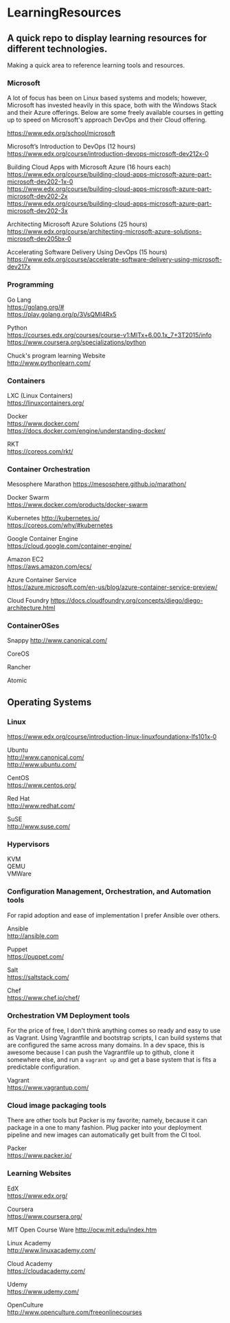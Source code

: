 # LearningResources

## A quick repo to display learning resources for different technologies.  
Making a quick area to reference learning tools and resources.

### Microsoft
A lot of focus has been on Linux based systems and models; however, Microsoft has invested heavily in this space, both with the Windows Stack and their Azure offerings. Below are some freely available courses in getting up to speed on Microsoft's approach DevOps and their Cloud offering.

https://www.edx.org/school/microsoft   

Microsoft’s Introduction to DevOps (12 hours)  
https://www.edx.org/course/introduction-devops-microsoft-dev212x-0  

Building Cloud Apps with Microsoft Azure  (16 hours each)  
https://www.edx.org/course/building-cloud-apps-microsoft-azure-part-microsoft-dev202-1x-0  
https://www.edx.org/course/building-cloud-apps-microsoft-azure-part-microsoft-dev202-2x  
https://www.edx.org/course/building-cloud-apps-microsoft-azure-part-microsoft-dev202-3x  

Architecting Microsoft Azure Solutions (25 hours)  
https://www.edx.org/course/architecting-microsoft-azure-solutions-microsoft-dev205bx-0  

Accelerating Software Delivery Using DevOps  (15 hours)  
https://www.edx.org/course/accelerate-software-delivery-using-microsoft-dev217x  

### Programming

Go Lang  
https://golang.org/#  
https://play.golang.org/p/3VsQMI4Rx5  

Python  
https://courses.edx.org/courses/course-v1:MITx+6.00.1x_7+3T2015/info  
https://www.coursera.org/specializations/python  

Chuck's program learning Website  
http://www.pythonlearn.com/  

### Containers
LXC (Linux Containers)  
https://linuxcontainers.org/  

Docker  
https://www.docker.com/  
https://docs.docker.com/engine/understanding-docker/  


RKT  
https://coreos.com/rkt/  

### Container Orchestration

Mesosphere Marathon
https://mesosphere.github.io/marathon/  

Docker Swarm   
https://www.docker.com/products/docker-swarm  

Kubernetes
http://kubernetes.io/  
https://coreos.com/why/#kubernetes  

Google Container Engine  
https://cloud.google.com/container-engine/  

Amazon EC2  
https://aws.amazon.com/ecs/  

Azure Container Service  
https://azure.microsoft.com/en-us/blog/azure-container-service-preview/  

Cloud Foundry
https://docs.cloudfoundry.org/concepts/diego/diego-architecture.html  


### ContainerOSes
Snappy
http://www.canonical.com/

CoreOS

Rancher

Atomic

## Operating Systems
### Linux  
https://www.edx.org/course/introduction-linux-linuxfoundationx-lfs101x-0

Ubuntu  
http://www.canonical.com/  
http://www.ubuntu.com/  

CentOS  
https://www.centos.org/  

Red Hat  
http://www.redhat.com/   

SuSE  
http://www.suse.com/  

### Hypervisors
KVM  
QEMU  
VMWare  

### Configuration Management, Orchestration, and Automation tools
For rapid adoption and ease of implementation I prefer Ansible over others.

Ansible  
http://ansible.com  

Puppet  
https://puppet.com/  

Salt  
https://saltstack.com/  

Chef  
https://www.chef.io/chef/  


### Orchestration VM Deployment tools
For the price of free, I don't think anything comes so ready and easy to use as Vagrant. Using Vagrantfile and bootstrap scripts, I can build systems that are configured the same across many domains. In a dev space, this is awesome because I can push the Vagrantfile up to github, clone it somewhere else, and run a `vagrant up` and get a base system that is fits a predictable configuration.

Vagrant  
https://www.vagrantup.com/   

### Cloud image packaging tools
There are other tools but Packer is my favorite; namely, because it can package in a one to many fashion. Plug packer into your deployment pipeline and new images can automatically get built from the CI tool.  

Packer  
https://www.packer.io/  

### Learning Websites

EdX  
https://www.edx.org/  

Coursera  
https://www.coursera.org/  

MIT Open Course Ware
http://ocw.mit.edu/index.htm  

Linux Academy  
http://www.linuxacademy.com/  

Cloud Academy  
https://cloudacademy.com/  

Udemy  
https://www.udemy.com/  

OpenCulture  
http://www.openculture.com/freeonlinecourses  
